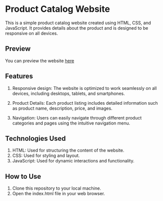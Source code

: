 

# Product Catalog Website

This is a simple product catalog website created using HTML, CSS, and JavaScript. It provides details about the product and is designed to be responsive on all devices.

## Preview
You can preview the website [here](https://product-catalog-marmeto.netlify.app/)

## Features

1) Responsive design: The website is optimized to work seamlessly on all devices, including desktops, tablets, and smartphones.

2) Product Details: Each product listing includes detailed information such as product name, description, price, and images.

3) Navigation: Users can easily navigate through different product categories and pages using the intuitive navigation menu.

## Technologies Used

1) HTML: Used for structuring the content of the website.<br/>
2) CSS: Used for styling and layout.<br/>
3) JavaScript: Used for dynamic interactions and functionality.<br/>

## How to Use
1) Clone this repository to your local machine.
2) Open the index.html file in your web browser.
